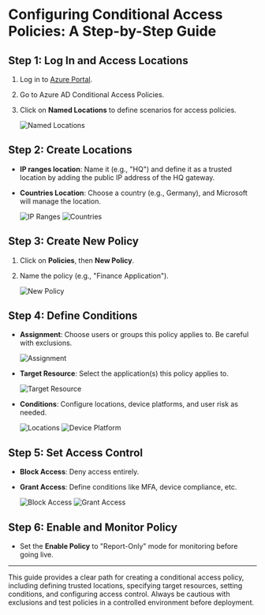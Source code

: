 # Configuring Conditional Access Policies: A Step-by-Step Guide

## Step 1: Log In and Access Locations
1. Log in to [Azure Portal](https://portal.azure.com).
2. Go to Azure AD Conditional Access Policies.
3. Click on **Named Locations** to define scenarios for access policies.

   ![Named Locations](https://github.com/apsessoms/RaspberryPiProjects/assets/99392512/071b4745-0b5b-4858-aece-45ab7f8ec9bc)

## Step 2: Create Locations
- **IP ranges location**: Name it (e.g., "HQ") and define it as a trusted location by adding the public IP address of the HQ gateway.
- **Countries Location**: Choose a country (e.g., Germany), and Microsoft will manage the location.

   ![IP Ranges](https://github.com/apsessoms/RaspberryPiProjects/assets/99392512/99a20087-3762-4f0d-b92e-869c5d82c21f)
   ![Countries](https://github.com/apsessoms/RaspberryPiProjects/assets/99392512/7f6af727-eda3-478b-a38e-c267d2126ac6)

## Step 3: Create New Policy
1. Click on **Policies**, then **New Policy**.
2. Name the policy (e.g., "Finance Application").

   ![New Policy](https://github.com/apsessoms/RaspberryPiProjects/assets/99392512/57ad3b13-42a6-48b9-b5f3-be7a5b15ac6c)

## Step 4: Define Conditions
- **Assignment**: Choose users or groups this policy applies to. Be careful with exclusions.

   ![Assignment](https://github.com/apsessoms/RaspberryPiProjects/assets/99392512/4063f1b7-584f-44a9-8e2e-71dc43df5abe)

- **Target Resource**: Select the application(s) this policy applies to.

   ![Target Resource](https://github.com/apsessoms/RaspberryPiProjects/assets/99392512/8c5d3345-4e40-4d52-8232-c2605ab9c951)

- **Conditions**: Configure locations, device platforms, and user risk as needed.

   ![Locations](https://github.com/apsessoms/RaspberryPiProjects/assets/99392512/ec748399-2782-4e4d-9251-3929766ecb5a)
   ![Device Platform](https://github.com/apsessoms/RaspberryPiProjects/assets/99392512/d62eed36-d882-4ee5-a458-29d24d6b0c72)

## Step 5: Set Access Control
- **Block Access**: Deny access entirely.
- **Grant Access**: Define conditions like MFA, device compliance, etc.

   ![Block Access](https://github.com/apsessoms/RaspberryPiProjects/assets/99392512/3eff0174-dbc0-4bcd-8f47-a186af73b195)
   ![Grant Access](https://github.com/apsessoms/RaspberryPiProjects/assets/99392512/597fc757-53ad-4f17-8bdf-997730efc68e)

## Step 6: Enable and Monitor Policy
- Set the **Enable Policy** to "Report-Only" mode for monitoring before going live.

---

This guide provides a clear path for creating a conditional access policy, including defining trusted locations, specifying target resources, setting conditions, and configuring access control. Always be cautious with exclusions and test policies in a controlled environment before deployment.
